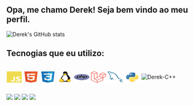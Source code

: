 ## Opa, me chamo Derek! Seja bem vindo ao meu perfil.

![Derek's GitHub stats](https://github-readme-stats.vercel.app/api?username=DerekSilva9&show_icons=true&theme=dark)

## Tecnogias que eu utilizo:

<div style="display: inline_block"><br>
  <img align="center" alt="Derek-JS" height="30" width="40" src="https://raw.githubusercontent.com/devicons/devicon/master/icons/javascript/javascript-plain.svg">
  <img align="center" alt="Derek-HTML" height="30" width="40" src="https://raw.githubusercontent.com/devicons/devicon/master/icons/html5/html5-original.svg">
  <img align="center" alt="Derek-CSS" height="30" width="40" src="https://raw.githubusercontent.com/devicons/devicon/master/icons/css3/css3-original.svg">
  <img align="center" alt="Derek-CSS" height="30" width="40" src="https://raw.githubusercontent.com/devicons/devicon/master/icons/linux/linux-original.svg">
  <img align="center" alt="Derek-CSS" height="30" width="40" src="https://raw.githubusercontent.com/devicons/devicon/master/icons/php/php-original.svg">
  <img align="center" alt="Derek-CSS" height="30" width="40" src="https://raw.githubusercontent.com/devicons/devicon/master/icons/laravel/laravel-original.svg">
  <img align="center" alt="Derek-CSS" height="30" width="40" src="https://raw.githubusercontent.com/devicons/devicon/master/icons/mysql/mysql-original.svg">
  <img align="center" alt="Derek-Python" height="30" width="40" src="https://raw.githubusercontent.com/devicons/devicon/master/icons/python/python-original.svg">
  <img align="center" alt="Derek-C++" height="30" width="40" src="https://cdn.jsdelivr.net/gh/devicons/devicon/icons/cplusplus/cplusplus-original.svg">
  
</div>
  
  ## 
 
<div> 
  <a href="https://www.youtube.com/channel/UCAFGfeAMJRDYBkRChfxmAjg" target="_blank"><img src="https://img.shields.io/badge/YouTube-FF0000?style=for-the-badge&logo=youtube&logoColor=white" target="_blank"></a>
  <a href="https://www.instagram.com/dereksilva_k/" target="_blank"><img src="https://img.shields.io/badge/-Instagram-%23E4405F?style=for-the-badge&logo=instagram&logoColor=white" target="_blank"></a>
  <a href="https://discord.com/users/804862222903410758" target="_blank"><img src="https://img.shields.io/badge/Discord-7289DA?style=for-the-badge&logo=discord&logoColor=white" target="_blank"></a>
  <a href="https://www.linkedin.com/in/derek-silva-1096b0254/" target="_blank"><img src="https://img.shields.io/badge/-LinkedIn-%230077B5?style=for-the-badge&logo=linkedin&logoColor=white" target="_blank"></a> 
</div>
